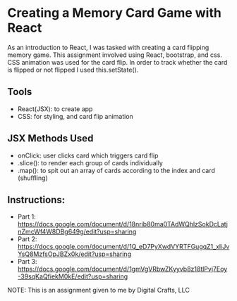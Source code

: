 # Creating a Memory Card Game with React

As an introduction to React, I was tasked with creating a card flipping memory game. This assignment involved using React, bootstrap, and css. CSS animation was used for the card flip. In order to track whether the card is flipped or not flipped I used this.setState(). 

## Tools

- React(JSX): to create app
- CSS: for styling, and card flip animation

## JSX Methods Used

- onClick: user clicks card which triggers card flip
- .slice(): to render each group of cards individually
- .map(): to spit out an array of cards according to the index and card (shuffling)

## Instructions: 
* Part 1: https://docs.google.com/document/d/18nrib80ma0TAdWQhlzSokDcLatjnZmcWf4W8DBg649g/edit?usp=sharing
* Part 2: https://docs.google.com/document/d/1Q_eD7PyXwdVYRTFGugqZ1_xIiJvYsQ8MzfsOpJBZx0k/edit?usp=sharing
* Part 3: https://docs.google.com/document/d/1gmVgVRbwZKyyvb8z18tlPvj7Eoy-39sqKaQfiekM0kE/edit?usp=sharing

NOTE: This is an assignment given to me by Digital Crafts, LLC